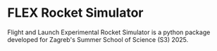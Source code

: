 # FLEX Rocket Simulator
Flight and Launch Experimental Rocket Simulator is a python package developed for Zagreb's Summer School of Science (S3) 2025.